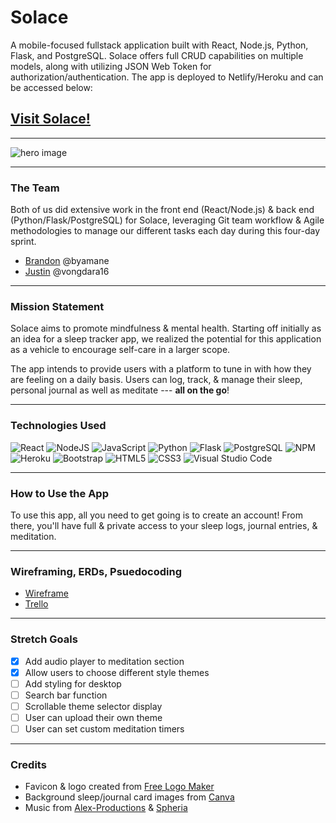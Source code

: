 # Solace

A mobile-focused fullstack application built with React, Node.js, Python, Flask, and PostgreSQL. Solace offers full CRUD capabilities on multiple models, along with utilizing JSON Web Token for authorization/authentication. The app is deployed to Netlify/Heroku and can be accessed below:

## [Visit Solace!](https://my-solace.netlify.app/)
***
 
![hero image](https://i.imgur.com/GNbBzGg.png)

***
 
### The Team
Both of us did extensive work in the front end (React/Node.js) & back end (Python/Flask/PostgreSQL) for Solace, leveraging Git team workflow & Agile methodologies to manage our different tasks each day during this four-day sprint.
+ [Brandon](https://github.com/byamane/) @byamane
+ [Justin](https://github.com/vongdara16/) @vongdara16

***
### Mission Statement
 
Solace aims to promote mindfulness & mental health. Starting off initially as an idea for a sleep tracker app, we realized the potential for this application as a vehicle to encourage self-care in a larger scope.
 
The app intends to provide users with a platform to tune in with how they are feeling on a daily basis. Users can log, track, & manage their sleep, personal journal as well as meditate --- **all on the go**!

***

### Technologies Used
![React](https://img.shields.io/badge/react-%2320232a.svg?style=for-the-badge&logo=react&logoColor=%2361DAFB)
![NodeJS](https://img.shields.io/badge/node.js-6DA55F?style=for-the-badge&logo=node.js&logoColor=white)
![JavaScript](https://img.shields.io/badge/javascript-%23323330.svg?style=for-the-badge&logo=javascript&logoColor=%23F7DF1E)
![Python](https://img.shields.io/badge/Python-3776AB?style=for-the-badge&logo=python&logoColor=white)
![Flask](https://img.shields.io/badge/Flask-000000?style=for-the-badge&logo=flask&logoColor=white)
![PostgreSQL](https://img.shields.io/badge/PostgreSQL-316192?style=for-the-badge&logo=postgresql&logoColor=white)
![NPM](https://img.shields.io/badge/NPM-%23000000.svg?style=for-the-badge&logo=npm&logoColor=white)
![Heroku](https://img.shields.io/badge/heroku-%23430098.svg?style=for-the-badge&logo=heroku&logoColor=white)
![Bootstrap](https://img.shields.io/badge/bootstrap-%23563D7C.svg?style=for-the-badge&logo=bootstrap&logoColor=white)
![HTML5](https://img.shields.io/badge/html5-%23E34F26.svg?style=for-the-badge&logo=html5&logoColor=white)
![CSS3](https://img.shields.io/badge/css3-%231572B6.svg?style=for-the-badge&logo=css3&logoColor=white)
![Visual Studio Code](https://img.shields.io/badge/Visual%20Studio%20Code-0078d7.svg?style=for-the-badge&logo=visual-studio-code&logoColor=white)

***
 
### How to Use the App
To use this app, all you need to get going is to create an account! From there, you'll have full & private access to your sleep logs, journal entries, & meditation.

***
 
### Wireframing, ERDs, Psuedocoding
+ [Wireframe](https://whimsical.com/unit-4-project-solace-V693ckC9WKEwV6czerjn6g)
+ [Trello](https://trello.com/b/xBlxxm6o/unit-4-project-solace)

***

### Stretch Goals
- [x] Add audio player to meditation section
- [x] Allow users to choose different style themes
- [ ] Add styling for desktop
- [ ] Search bar function
- [ ] Scrollable theme selector display
- [ ] User can upload their own theme
- [ ] User can set custom meditation timers

***

### Credits
+ Favicon & logo created from [Free Logo Maker](https://www.freelogodesign.org/logo-maker)
+ Background sleep/journal card images from [Canva](https://www.canva.com/) 
+ Music from [Alex-Productions](https://www.youtube.com/channel/UCx0_M61F81Nfb-BRXE-SeVA) & [Spheria](https://soundcloud.com/spheriamusic)